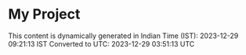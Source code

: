 # My Project

This content is dynamically generated in Indian Time (IST): 2023-12-29 09:21:13 IST
Converted to UTC: 2023-12-29 03:51:13 UTC
